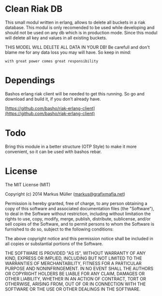 # Clean Riak DB

This small modul written in erlang, allows to delete all buckets in a riak database. This modul is only recomended to be used while developing and should not be used on any db which is in production mode. Since this modul will delete all key and values in all existing buckets. 

THIS MODEL WILL DELETE ALL DATA IN YOUR DB! Be carefull and don't blame me for any data loss you may will have. So keep in mind:

	with great power comes great responsibility

# Dependings

Bashos erlang riak client will be needed to get this running. So go and download and build it, if you don't already have. 
	
[https://github.com/basho/riak-erlang-client](https://github.com/basho/riak-erlang-client)

# Todo

Bring this module in a better structure (OTP Style) to make it more convenient, so it can be used with bashos rebar.

# License  

The MIT License (MIT)

Copyright (c) 2014 Markus Müller (markus@grafixmafia.net)

Permission is hereby granted, free of charge, to any person obtaining a copy of this software and associated documentation files (the "Software"), to deal in the Software without restriction, including without limitation the rights to use, copy, modify, merge, publish, distribute, sublicense, and/or sell copies of the Software, and to permit persons to whom the Software is furnished to do so, subject to the following conditions:

The above copyright notice and this permission notice shall be included in all copies or substantial portions of the Software.

THE SOFTWARE IS PROVIDED "AS IS", WITHOUT WARRANTY OF ANY KIND, EXPRESS OR IMPLIED, INCLUDING BUT NOT LIMITED TO THE WARRANTIES OF MERCHANTABILITY, FITNESS FOR A PARTICULAR PURPOSE AND NONINFRINGEMENT. IN NO EVENT SHALL THE AUTHORS OR COPYRIGHT HOLDERS BE LIABLE FOR ANY CLAIM, DAMAGES OR OTHER LIABILITY, WHETHER IN AN ACTION OF CONTRACT, TORT OR OTHERWISE, ARISING FROM, OUT OF OR IN CONNECTION WITH THE SOFTWARE OR THE USE OR OTHER DEALINGS IN THE SOFTWARE.